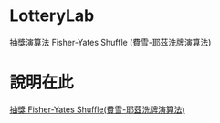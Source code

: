 # LotteryLab
抽獎演算法 Fisher-Yates Shuffle (費雪-耶茲洗牌演算法)

# 說明在此
[抽獎 Fisher-Yates Shuffle(費雪-耶茲洗牌演算法)](https://rely-ky.gitbook.io/net8/chou-jiang-fisheryates-shuffle-fei-xue-ye-zi-xi-pai-yan-suan-fa)
